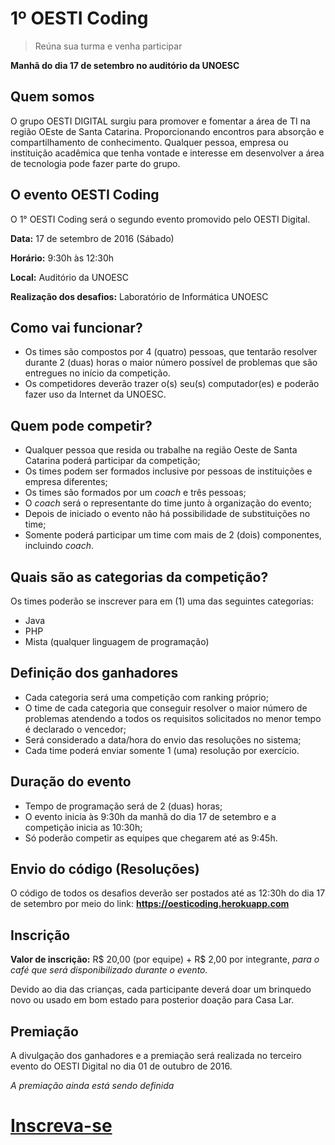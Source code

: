 # 1º OESTI Coding
> Reúna sua turma e venha participar

**Manhã do dia 17 de setembro no auditório da UNOESC**

## Quem somos

O grupo OESTI DIGITAL surgiu para promover e fomentar a área de TI na região OEste de Santa Catarina. Proporcionando encontros para absorção e compartilhamento de conhecimento. Qualquer pessoa, empresa ou instituição acadêmica que tenha vontade e interesse em desenvolver a área de tecnologia pode fazer parte do grupo.

## O evento OESTI Coding
O 1° OESTI Coding será o segundo evento promovido pelo OESTI Digital.

**Data:** 17 de setembro de 2016 (Sábado)

**Horário:** 9:30h às 12:30h

**Local:** Auditório da UNOESC

**Realização dos desafios:** Laboratório de Informática UNOESC

## Como vai funcionar?
- Os times são compostos por 4 (quatro) pessoas, que tentarão resolver durante 2 (duas) horas o maior número possível de problemas que são entregues no início da competição.
- Os competidores deverão trazer o(s) seu(s) computador(es) e poderão fazer uso da Internet da UNOESC.

## Quem pode competir?
- Qualquer pessoa que resida ou trabalhe na região Oeste de Santa Catarina poderá participar da competição;
- Os times podem ser formados inclusive por pessoas de instituições e empresa diferentes;
- Os times são formados por um *coach* e três pessoas;
- O *coach* será o representante do time junto à organização do evento;
- Depois de iniciado o evento não há possibilidade de substituições no time;
- Somente poderá participar um time com mais de 2 (dois) componentes, incluindo *coach*.

## Quais são as categorias da competição?
Os times poderão se  inscrever para em (1) uma das seguintes categorias:

- Java
- PHP
- Mista (qualquer linguagem de programação)

## Definição dos ganhadores
- Cada categoria será uma competição com ranking próprio;
- O time de cada categoria que conseguir resolver o maior número de problemas atendendo a todos os requisitos solicitados no menor tempo é declarado o vencedor;
- Será considerado a data/hora do envio das resoluções no sistema;
- Cada time poderá enviar somente 1 (uma) resolução por exercício.

## Duração do evento
- Tempo de programação será de 2 (duas) horas;
- O evento inicia às 9:30h da manhã do dia 17 de setembro e a competição inicia as 10:30h;
- Só poderão competir as equipes que chegarem até as 9:45h.

## Envio do código (Resoluções)
O código de todos os desafios deverão ser postados até as 12:30h do dia 17 de setembro por meio do link: **https://oesticoding.herokuapp.com**

## Inscrição
**Valor de inscrição:** R$ 20,00 (por equipe) + R$ 2,00 por integrante, *para o café que será disponibilizado durante o evento.*

Devido ao dia das crianças, cada participante deverá doar um brinquedo novo ou usado em bom estado para posterior doação para Casa Lar.

## Premiação
A divulgação dos ganhadores e a premiação será realizada no terceiro evento do OESTI Digital no dia 01 de outubro de 2016.

*A premiação ainda está sendo definida*

# [Inscreva-se](https://oesticoding.herokuapp.com)
